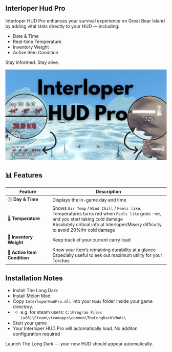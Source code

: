 ## Interloper Hud Pro

Interloper HUD Pro enhances your survival experience on Great Bear Island by adding vital stats directly to your HUD — including:
* Date & Time
* Real-time Temperature
* Inventory Weight
* Active Item Condition

Stay informed. Stay alive.

![Screenshot](./Interloper_hud_pro.png)



## 📊 Features
| Feature | Description |
|----------|--------------|
| 🕒 **Day & Time** | Displays the in-game day and time |
| 🌡️ **Temperature** | Shows `Air Temp` / `Wind Chill` / `Feels like`.<br> Temperatures turns red when `Feels like` goes -ve, and you start taking cold damage<br> Absolutely critical info at Interloper/Misery difficulty to avoid 20%/hr cold damage |
| 🎒 **Inventory Weight** | Keep track of your current carry load |
| 🔧 **Active Item Condition** | Know your item’s remaining durability at a glance <br> Especially useful to eek out maximum utility for your Torches |


## Installation Notes

* Install The Long Dark
* Install Melon Mod
* Copy `InterloperHudPro.dll` into your `Mods` folder inside your game directory.
* * e.g. for steam users: `C:\Program Files (x86)\Steam\steamapps\common\TheLongDark\Mods\`
* Start your game
* Your Interloper HUD Pro will automatically load. No additon configuration required


Launch The Long Dark — your new HUD should appear automatically.

